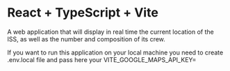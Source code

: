 # React + TypeScript + Vite
A web application that will display in real time the current location of the ISS, as well as the number and composition of its crew.

If you want to run this application on your local machine you need to create .env.local file and pass here your VITE_GOOGLE_MAPS_API_KEY=<your api key>

